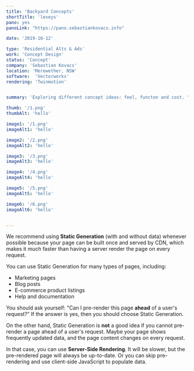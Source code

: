 ```yaml
---
title: 'Backyard Concepts'
shortTitle: 'leveys'
pano: yes
panoLink: "https://pano.sebastiankovacs.info"

date: '2019-10-12'

type: 'Residential Alts & Ads'
work: 'Concept Design'
status: 'Concept'
company: 'Sebastian Kovacs'
location: 'Merewether, NSW'
software:  'Vectorworks'
rendering: 'Twinmotion'


summary: 'Exploring different concept ideas: feel, functon and cost. '

thumb: '/1.png'
thumbAlt: 'hello'

image1: '/1.png'
imageAlt1: 'hello'

image2: '/2.png'
imageAlt2: 'hello'

image3: '/3.png'
imageAlt3: 'hello'

image4: '/4.png'
imageAlt4: 'hello'

image5: '/5.png'
imageAlt5: 'hello'

image6: '/6.png'
imageAlt6: 'hello'


---
```


We recommend using **Static Generation** (with and without data) whenever possible because your page can be built once and served by CDN, which makes it much faster than having a server render the page on every request.

You can use Static Generation for many types of pages, including:

- Marketing pages
- Blog posts
- E-commerce product listings
- Help and documentation

You should ask yourself: "Can I pre-render this page **ahead** of a user's request?" If the answer is yes, then you should choose Static Generation.

On the other hand, Static Generation is **not** a good idea if you cannot pre-render a page ahead of a user's request. Maybe your page shows frequently updated data, and the page content changes on every request.

In that case, you can use **Server-Side Rendering**. It will be slower, but the pre-rendered page will always be up-to-date. Or you can skip pre-rendering and use client-side JavaScript to populate data.